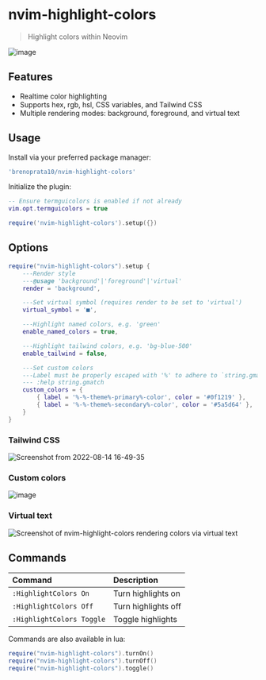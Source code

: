 # nvim-highlight-colors

> Highlight colors within Neovim

![image](https://github.com/brenoprata10/nvim-highlight-colors/assets/26099427/53a342a8-af88-4a18-961b-73f2a2cd4b2a)

## Features

- Realtime color highlighting
- Supports hex, rgb, hsl, CSS variables, and Tailwind CSS
- Multiple rendering modes: background, foreground, and virtual text

## Usage

Install via your preferred package manager:

```lua
'brenoprata10/nvim-highlight-colors'
```

Initialize the plugin:

```lua
-- Ensure termguicolors is enabled if not already
vim.opt.termguicolors = true

require('nvim-highlight-colors').setup({})
```

## Options

```lua
require("nvim-highlight-colors").setup {
	---Render style
	---@usage 'background'|'foreground'|'virtual'
	render = 'background',

	---Set virtual symbol (requires render to be set to 'virtual')
	virtual_symbol = '■',

	---Highlight named colors, e.g. 'green'
	enable_named_colors = true,

	---Highlight tailwind colors, e.g. 'bg-blue-500'
	enable_tailwind = false,

	---Set custom colors
	---Label must be properly escaped with '%' to adhere to `string.gmatch`
	--- :help string.gmatch
	custom_colors = {
		{ label = '%-%-theme%-primary%-color', color = '#0f1219' },
		{ label = '%-%-theme%-secondary%-color', color = '#5a5d64' },
	}
}
```

### Tailwind CSS

![Screenshot from 2022-08-14 16-49-35](https://user-images.githubusercontent.com/26099427/184542562-855fcdd4-c08d-4805-b756-8cbbf442382f.png)

### Custom colors

![image](https://user-images.githubusercontent.com/26099427/227793884-ebabe163-0e19-4be6-8bf6-e4a904de5e6d.png)

### Virtual text

![Screenshot of nvim-highlight-colors rendering colors via virtual text](https://github.com/brenoprata10/nvim-highlight-colors/assets/1474821/1534a62b-7214-4344-8316-a687c6f9d709)

## Commands

| Command                   | Description         |
| :------------------------ | :------------------ |
| `:HighlightColors On`     | Turn highlights on  |
| `:HighlightColors Off`    | Turn highlights off |
| `:HighlightColors Toggle` | Toggle highlights   |

Commands are also available in lua:

```lua
require("nvim-highlight-colors").turnOn()
require("nvim-highlight-colors").turnOff()
require("nvim-highlight-colors").toggle()
```
